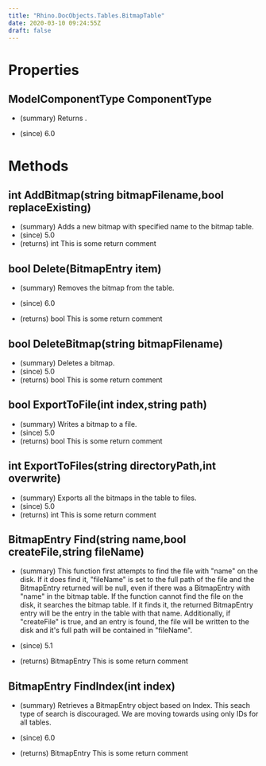 ```yaml
---
title: "Rhino.DocObjects.Tables.BitmapTable"
date: 2020-03-10 09:24:55Z
draft: false
---
```


# Properties
## ModelComponentType ComponentType
- (summary) 
     Returns .
     
- (since) 6.0
# Methods
## int AddBitmap(string bitmapFilename,bool replaceExisting)
- (summary) Adds a new bitmap with specified name to the bitmap table.
- (since) 5.0
- (returns) int This is some return comment
## bool Delete(BitmapEntry item)
- (summary) 
     Removes the bitmap from the table.
     
- (since) 6.0
- (returns) bool This is some return comment
## bool DeleteBitmap(string bitmapFilename)
- (summary) Deletes a bitmap.
- (since) 5.0
- (returns) bool This is some return comment
## bool ExportToFile(int index,string path)
- (summary) Writes a bitmap to a file.
- (since) 5.0
- (returns) bool This is some return comment
## int ExportToFiles(string directoryPath,int overwrite)
- (summary) Exports all the bitmaps in the table to files.
- (since) 5.0
- (returns) int This is some return comment
## BitmapEntry Find(string name,bool createFile,string fileName)
- (summary) 
     This function first attempts to find the file with "name" on the disk.
     If it does find it, "fileName" is set to the full path of the file and
     the BitmapEntry returned will be null, even if there was a BitmapEntry
     with "name" in the bitmap table.
     If the function cannot find the file on the disk, it searches the bitmap
     table.  If it finds it, the returned BitmapEntry entry will be the entry
     in the table with that name.
     Additionally, if "createFile" is true, and an entry is found, the file
     will be written to the disk and it's full path will be contained in "fileName".
     
- (since) 5.1
- (returns) BitmapEntry This is some return comment
## BitmapEntry FindIndex(int index)
- (summary) 
     Retrieves a BitmapEntry object based on Index. This seach type of search is discouraged.
     We are moving towards using only IDs for all tables.
     
- (since) 6.0
- (returns) BitmapEntry This is some return comment
